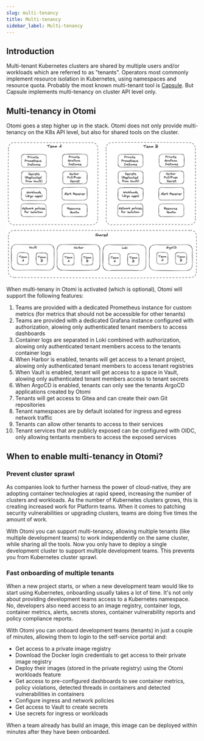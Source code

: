 ```yaml
---
slug: multi-tenancy
title: Multi-tenancy
sidebar_label: Multi-tenancy
---
```


## Introduction

Multi-tenant Kubernetes clusters are shared by multiple users and/or workloads which are referred to as "tenants". Operators most commonly implement resource isolation in Kubernetes, using namespaces and resource quota. Probably the most known multi-tenant tool is [Capsule](https://github.com/clastix/capsule). But Capsule implements multi-tenancy on cluster API level only.

## Multi-tenancy in Otomi

Otomi goes a step higher up in the stack. Otomi does not only provide multi-tenancy on the K8s API level, but also for shared tools on the cluster. 

![kubecfg](../img/multi-tenancy.png)

When multi-tenany in Otomi is activated (which is optional), Otomi will support the following features:

1. Teams are provided with a dedicated Prometheus instance for custom metrics (for metrics that should not be accessible for other tenants)
2. Teams are provided with a dedicated Grafana instance configured with authorization, alowing only authenticated tenant members to access dashboards
3. Container logs are separated in Loki combined with authorization, alowing only authenticated tenant members access to the tenants container logs
4. When Harbor is enabled, tenants will get access to a tenant project, alowing only authenticated tenant members to access tenant registries
5. When Vault is enabled, tenant will get access to a space in Vault, alowing only authenticated tenant members access to tenant secrets
6. When ArgoCD is enabled, tenants can only see the tenants ArgoCD applications created by Otomi
7. Tenants will get access to Gitea and can create their own Git repositories
8. Tenant namespaces are by default isolated for ingress and egress network traffic
9. Tenants can allow other tenants to access to their services
10. Tenant services that are publicly exposed can be configured with OIDC, only allowing tentants members to access the exposed services

## When to enable multi-tenancy in Otomi?

### Prevent cluster sprawl

As companies look to further harness the power of cloud-native, they are adopting container technologies at rapid speed, increasing the number of clusters and workloads. As the number of Kubernetes clusters grows, this is creating increased work for Platform teams. When it comes to patching security vulnerabilities or upgrading clusters, teams are doing five times the amount of work.

With Otomi you can support multi-tenancy, allowing multiple tenants (like multiple development teams) to work independently on the same cluster, while sharing all the tools. Now you only have to deploy a single development cluster to support multiple development teams. This prevents you from Kubernetes cluster sprawl.

### Fast onboarding of multiple tenants

When a new project starts, or when a new development team would like to start using Kubernetes, onboarding usually takes a lot of time. It's not only about providing development teams access to a Kubernetes namespace. No, developers also need access to an image registry, container logs, container metrics, alerts, secrets stores, container vulnerability reports and policy compliance reports.

With Otomi you can onboard development teams (tenants) in just a couple of minutes, allowing them to login to the self-service portal and:

- Get access to a private image registry
- Download the Docker login credentials to get access to their private image registry
- Deploy their images (stored in the private registry) using the Otomi workloads feature
- Get access to pre-configured dashboards to see container metrics, policy violations, detected threads in containers and detected vulnerabilities in containers
- Configure ingress and network policies
- Get access to Vault to create secrets
- Use secrets for ingress or workloads

When a team already has build an image, this image can be deployed within minutes after they have been onboarded.

